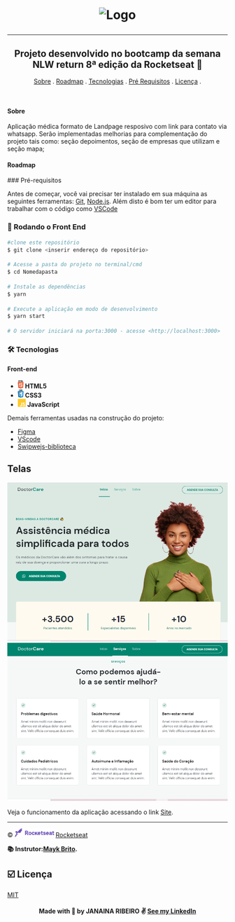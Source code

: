 


<h1 align="center">
    <img width="250" alt="Logo" src="https://user-images.githubusercontent.com/61358723/167435926-ad615e53-7faa-4304-96f1-89bcc351bef9.png">
  <hr>
  
  <h2 align="center"> Projeto desenvolvido no bootcamp da semana NLW return 8ª edição da Rocketseat 🚀</h2>

<p align="center">
<a href="#Sobre">Sobre</a> .
<a href="#Roadmap">Roadmap</a> .
<a href="#tecnologias">Tecnologias</a> .
<a href="#pre-requisitos">Pré Requisitos</a> .
<a href="#licenc-a">Licença</a> .
</p>


<br>
  
  <h4>Sobre</h4>
Aplicação médica formato de Landpage resposivo com link para contato via whatsapp. Serão implementadas melhorias para complementação do projeto tais como:
seção depoimentos, seção de empresas que utilizam e seção mapa;
  <h4>Roadmap</h4>
  ### Pré-requisitos

 Antes de começar, você vai precisar ter instalado em sua máquina as seguintes ferramentas:
 [Git](https://git-scm.com), [Node.js](https://nodejs.org/en/).
 Além disto é bom ter um editor para trabalhar com o código como [VSCode](https://code.visualstudio.com/) 

 ### 🎲 Rodando o Front End

 ```bash
 #clone este repositório
 $ git clone <inserir endereço do repositório>

 # Acesse a pasta do projeto no terminal/cmd
 $ cd Nomedapasta

 # Instale as dependências
 $ yarn

 # Execute a aplicação em modo de desenvolvimento
 $ yarn start

 # O servidor iniciará na porta:3000 - acesse <http://localhost:3000>
 ```
  ### 🛠️ Tecnologias
  <h4>
    Front-end
  </h4>
  
  <ul>
    <li> <img src="./assets/html.png" alt="html5" height="18"> <strong> HTML5 </strong> </li>
    <li> <img src="./assets/css.png" alt="css3" height="18"> <strong> CSS3 </strong> </li>
    <li> <img src="./assets/js.png" alt="js" height="18"> <strong> JavaScript </strong> </li>
  </ul>

 Demais ferramentas usadas na construção do projeto:

 - [Figma](https://www.figma.com/)
 - [VScode](https://www.code.visualstudio.com/)
 - [Swipwejs-biblioteca](https://https://swiperjs.com/)
  
 ## Telas 
![](assets/print1.png)
![](assets/print2.png)

Veja o funcionamento da aplicação acessando o link [Site](https://janaribeirof.github.io/doctorcare/).
  
  ---

 &copy; <img src="./assets/rocketseat.png" alt="rocketseat" height="20"> [Rocketseat](https://rocketseat.com.br/)
  
  **📚 Instrutor:[Mayk Brito](https://github.com/maykbrito/).**
  
  ## ☑️ Licença
  [MIT](LICENSE)
  
  
 <h4 align="center">
  Made with 💜 by JANAINA RIBEIRO ✌️ 
 <a href="https://www.linkedin.com/in/janaina-ribeiro-9624044b/" target="_blank">See my LinkedIn</a>
  </h4>  
